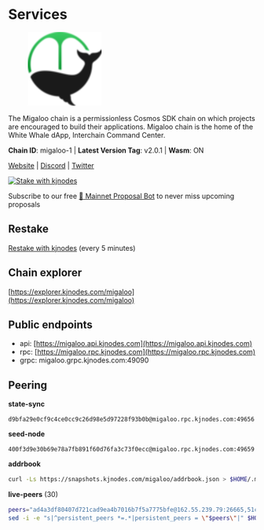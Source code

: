 # Services

<figure><img src="https://raw.githubusercontent.com/kj89/cosmos-images/main/logos/migaloo.png" width="150" alt=""><figcaption></figcaption></figure>

The Migaloo chain is a permissionless Cosmos SDK chain on which  projects are encouraged to build their applications. Migaloo chain  is the home of the White Whale dApp, Interchain Command Center.

**Chain ID**: migaloo-1 | **Latest Version Tag**: v2.0.1 | **Wasm**: ON

[Website](https://whitewhale.money) | [Discord](https://discord.gg/AyvcgD4jy3) | [Twitter](https://twitter.com/WhiteWhaleDefi)

[![Stake with kjnodes](https://i.ibb.co/cr44Q8j/button-stake-with-kjnodes.png)](https://restake.app/migaloo/migaloovaloper1jxtgnfw3tatfh90ju9j76dfrt3yea0zw2vnr8v)

Subscribe to our free [🤖 Mainnet Proposal Bot](https://t.me/kjnodes_proposal_bot) to never miss upcoming proposals

## Restake

[Restake with kjnodes](https://restake.app/migaloo/migaloovaloper1jxtgnfw3tatfh90ju9j76dfrt3yea0zw2vnr8v) (every 5 minutes)
## Chain explorer
[https://explorer.kjnodes.com/migaloo](https://explorer.kjnodes.com/migaloo)

## Public endpoints

* api: [https://migaloo.api.kjnodes.com](https://migaloo.api.kjnodes.com)
* rpc: [https://migaloo.rpc.kjnodes.com](https://migaloo.rpc.kjnodes.com)
* grpc: migaloo.grpc.kjnodes.com:49090

## Peering

**state-sync**

```text
d9bfa29e0cf9c4ce0cc9c26d98e5d97228f93b0b@migaloo.rpc.kjnodes.com:49656
```

**seed-node**

```text
400f3d9e30b69e78a7fb891f60d76fa3c73f0ecc@migaloo.rpc.kjnodes.com:49659
```

**addrbook**
```bash
curl -Ls https://snapshots.kjnodes.com/migaloo/addrbook.json > $HOME/.migalood/config/addrbook.json
```

**live-peers** (30)
```bash
peers="ad4a3df80407d721cad9ea4b7016b7f5a7775bfe@162.55.239.79:26665,51ca404bbc73d07fc0d6529388c90f807c5acf0b@65.109.104.72:20756,3b3428d679faa1bd498b3554ca798de3a0d802c6@162.19.89.8:20756,70d1818f50d983bfebf4c8546b221687b76cd4b0@51.81.107.95:20756,da843d721574dd06d04b6fa32c9d7d552a376bf4@178.128.238.183:26120,4236750928a4dcb742e50e30e500ebc9ee39f240@35.223.246.103:26656,8a9e42026a687b2762cefbd74584ccbd6afa0be1@65.109.83.124:26656,dfe5f91f824880e19d47475546d9874e0f2cea8c@5.79.74.229:8095,175ca82ab5b282549d68d79ff2c3703d26bcacef@141.94.109.71:20757,6870906f86e474d88d077c7c55af36debe49da04@178.162.165.194:7095,554eb4a15e05af8317c3f98d6efd51d1ace1bc9c@146.59.85.223:20756,2e756df28be5e4fa7d332ba732a160202ef86eee@167.235.21.165:26656,0326c9ee117587b7ebe3b26b00820642a8cf48ff@65.108.238.102:20756,347e6fa3c974e91aee92da5793486ba3f1bae67d@23.88.112.67:26656,a0a450ead908bd65813322c1373802ef32c5736d@65.108.235.33:4000,f7dede5bd05eb9615c8c6fa273e25bd4f10f56b8@65.108.109.240:3000,d9bfa29e0cf9c4ce0cc9c26d98e5d97228f93b0b@65.109.88.38:49656,0c38efdc028867765e68f02979958468384ad087@51.89.155.2:23656,3ef97d0e832e9e1312da0e5217a9297dd7f4b900@135.181.215.62:4110,aba0c3f98fb5bef1a0d991b8e2b8bba24f9908b6@65.108.111.236:55736,32eed8c4079201b143d92860c9146b1d9e126aa2@168.119.89.8:26656,a46ad42b84690a2af0071f20337182b3bfba75fc@38.146.3.130:20756,9cb7ba30c7eb7e9b516b90e09ca0f53250927440@146.59.52.135:8095,2051b0770ad5f02f939bd4b057b8e26f1e87e7b0@84.244.95.249:26656,2fd235d3f0a1a84abd197dcfdaf04fdabc092db8@168.119.62.80:26656,2e71dbd7d4c079ba7894c5287291c17ba58a6504@141.95.47.78:26656,5429bc670b77cd9c61481912ea194bea8aa6d0cd@51.81.155.189:20756,e91f650bb3d5b66762093150718af358c6355cc5@15.235.10.35:36656,aedf3405d57c3efdcc2bdb1d571dc10f05247f08@51.89.40.85:22656,1d3809b25bbe6a29bc2415df77c9fc82e46fd384@18.117.74.187:26656"
sed -i -e "s|^persistent_peers *=.*|persistent_peers = \"$peers\"|" $HOME/.migalood/config/config.toml
```
